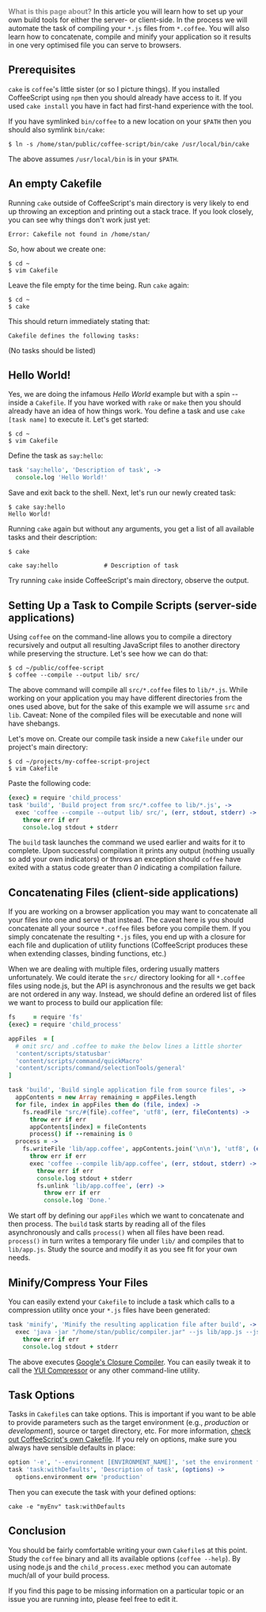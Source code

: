 <font color="#888888">**What is this page about?**</font> In this article you will learn how to set up your own build tools for either the server- or client-side. In the process we will automate the task of compiling your `*.js` files from `*.coffee`. You will also learn how to concatenate, compile and minify your application so it results in one very optimised file you can serve to browsers.</font> 

## Prerequisites

`cake` is `coffee`'s little sister (or so I picture things). If you installed CoffeeScript using `npm` then you should already have access to it. If you used `cake install` you have in fact had first-hand experience with the tool.

If you have symlinked `bin/coffee` to a new location on your `$PATH` then you should also symlink `bin/cake`:

    $ ln -s /home/stan/public/coffee-script/bin/cake /usr/local/bin/cake

The above assumes `/usr/local/bin` is in your `$PATH`.

## An empty Cakefile

Running `cake` outside of CoffeeScript's main directory is very likely to end up throwing an exception and printing out a stack trace. If you look closely, you can see why things don't work just yet:

    Error: Cakefile not found in /home/stan/

So, how about we create one:

    $ cd ~
    $ vim Cakefile

Leave the file empty for the time being. Run `cake` again:

    $ cd ~
    $ cake

This should return immediately stating that:

    Cakefile defines the following tasks:
    

(No tasks should be listed)

## Hello World!

Yes, we are doing the infamous *Hello World* example but with a spin -- inside a `Cakefile`. If you have worked with `rake` or `make` then you should already have an idea of how things work. You define a task and use `cake [task name]` to execute it. Let's get started:

    $ cd ~
    $ vim Cakefile

Define the task as `say:hello`:

```coffeescript
task 'say:hello', 'Description of task', ->
  console.log 'Hello World!'
```

Save and exit back to the shell. Next, let's run our newly created task:

    $ cake say:hello
    Hello World!

Running `cake` again but without any arguments, you get a list of all available tasks and their description:

    $ cake

    cake say:hello             # Description of task

Try running `cake` inside CoffeeScript's main directory, observe the output.

## Setting Up a Task to Compile Scripts (server-side applications)

Using `coffee` on the command-line allows you to compile a directory recursively and output all resulting JavaScript files to another directory while preserving the structure. Let's see how we can do that:

    $ cd ~/public/coffee-script
    $ coffee --compile --output lib/ src/

The above command will compile all `src/*.coffee` files to `lib/*.js`. While working on your application you may have different directories from the ones used above, but for the sake of this example we will assume `src` and `lib`. Caveat: None of the compiled files will be executable and none will have shebangs.

Let's move on. Create our compile task inside a new `Cakefile` under our project's main directory:

    $ cd ~/projects/my-coffee-script-project
    $ vim Cakefile

Paste the following code:

```coffeescript
{exec} = require 'child_process'
task 'build', 'Build project from src/*.coffee to lib/*.js', ->
  exec 'coffee --compile --output lib/ src/', (err, stdout, stderr) ->
    throw err if err
    console.log stdout + stderr
```

The `build` task launches the command we used earlier and waits for it to complete. Upon successful compilation it prints any output (nothing usually so add your own indicators) or throws an exception should `coffee` have exited with a status code greater than *0* indicating a compilation failure.

## Concatenating Files (client-side applications)

If you are working on a browser application you may want to concatenate all your files into one and serve that instead. The caveat here is you should concatenate all your source `*.coffee` files before you compile them. If you simply concatenate the resulting `*.js` files, you end up with a closure for each file and duplication of utility functions (CoffeeScript produces these when extending classes, binding functions, etc.)

When we are dealing with multiple files, ordering usually matters unfortunately. We could iterate the `src/` directory looking for all `*.coffee` files using node.js, but the API is asynchronous and the results we get back are not ordered in any way. Instead, we should define an ordered list of files we want to process to build our application file:

```coffeescript
fs     = require 'fs'
{exec} = require 'child_process'

appFiles  = [
  # omit src/ and .coffee to make the below lines a little shorter
  'content/scripts/statusbar'
  'content/scripts/command/quickMacro'
  'content/scripts/command/selectionTools/general'
]

task 'build', 'Build single application file from source files', ->
  appContents = new Array remaining = appFiles.length
  for file, index in appFiles then do (file, index) ->
    fs.readFile "src/#{file}.coffee", 'utf8', (err, fileContents) ->
      throw err if err
      appContents[index] = fileContents
      process() if --remaining is 0
  process = ->
    fs.writeFile 'lib/app.coffee', appContents.join('\n\n'), 'utf8', (err) ->
      throw err if err
      exec 'coffee --compile lib/app.coffee', (err, stdout, stderr) ->
        throw err if err
        console.log stdout + stderr
        fs.unlink 'lib/app.coffee', (err) ->
          throw err if err
          console.log 'Done.'
```

We start off by defining our `appFiles` which we want to concatenate and then process. The `build` task starts by reading all of the files asynchronously and calls `process()` when all files have been read. `process()` in turn writes a temporary file under `lib/` and compiles that to `lib/app.js`. Study the source and modify it as you see fit for your own needs.

## Minify/Compress Your Files

You can easily extend your `Cakefile` to include a task which calls to a compression utility once your `*.js` files have been generated:

```coffeescript
task 'minify', 'Minify the resulting application file after build', ->
  exec 'java -jar "/home/stan/public/compiler.jar" --js lib/app.js --js_output_file lib/app.production.js', (err, stdout, stderr) ->
    throw err if err
    console.log stdout + stderr
```

The above executes [Google's Closure Compiler](http://code.google.com/closure/compiler/). You can easily tweak it to call the [YUI Compressor](http://developer.yahoo.com/yui/compressor/) or any other command-line utility.

## Task Options

Tasks in `Cakefile`s can take options. This is important if you want to be able to provide parameters such as the target environment (e.g., *production* or *development*), source or target directory, etc. For more information, [check out CoffeeScript's own Cakefile](http://github.com/jashkenas/coffee-script/blob/master/Cakefile#L21). If you rely on options, make sure you always have sensible defaults in place:

```coffeescript
option '-e', '--environment [ENVIRONMENT_NAME]', 'set the environment for `task:withDefaults`'
task 'task:withDefaults', 'Description of task', (options) ->
  options.environment or= 'production'
```

Then you can execute the task with your defined options:
```
cake -e "myEnv" task:withDefaults
```

## Conclusion

You should be fairly comfortable writing your own `Cakefile`s at this point. Study the `coffee` binary and all its available options (`coffee --help`). By using node.js and the `child_process.exec` method you can automate much/all of your build process.

If you find this page to be missing information on a particular topic or an issue you are running into, please feel free to edit it.